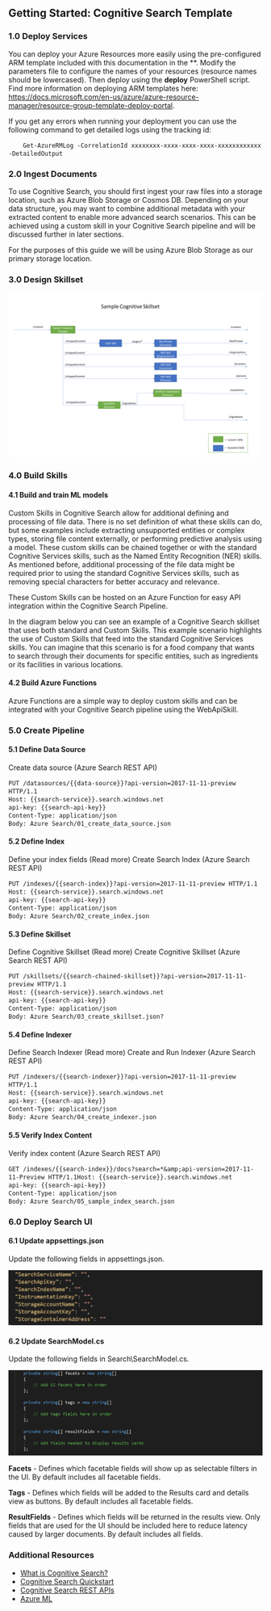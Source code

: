 ## Getting Started: Cognitive Search Template

### 1.0	Deploy Services

You can deploy your Azure Resources more easily using the pre-configured ARM template 
included with this documentation in the **. Modify the parameters file to 
configure the names of your resources (resource names should be lowercased). 
Then deploy using the **deploy** PowerShell script. 
Find more information on deploying ARM templates here: https://docs.microsoft.com/en-us/azure/azure-resource-manager/resource-group-template-deploy-portal.

If you get any errors when running your deployment you can use the following command to get detailed logs using the tracking id:

        Get-AzureRMLog -CorrelationId xxxxxxxx-xxxx-xxxx-xxxx-xxxxxxxxxxxx -DetailedOutput

### 2.0	Ingest Documents
To use Cognitive Search, you should first ingest your raw files into a storage location, 
such as Azure Blob Storage or Cosmos DB. Depending on your data structure, you may want 
to combine additional metadata with your extracted content to enable more advanced search 
scenarios. This can be achieved using a custom skill in your Cognitive Search pipeline 
and will be discussed further in later sections. 

For the purposes of this guide we will be using Azure Blob Storage as our primary storage location.

### 3.0 Design Skillset

![](./Images/SkillsetDiagram.png)

### 4.0	Build Skills
#### 4.1 Build and train ML models 
Custom Skills in Cognitive Search allow for additional defining and processing of file data. 
There is no set definition of what these skills can do, but some examples include extracting 
unsupported entities or complex types, storing file content externally, or performing 
predictive analysis using a model. These custom skills can be chained together or with the
standard Cognitive Services skills, such as the Named Entity Recognition (NER) skills. As
mentioned before, additional processing of the file data might be required prior to using
the standard Cognitive Services skills, such as removing special characters for better 
accuracy and relevance.

These Custom Skills can be hosted on an Azure Function for easy API integration within the
Cognitive Search Pipeline.

In the diagram below you can see an example of a Cognitive Search skillset that uses 
both standard and Custom Skills. This example scenario highlights the use of Custom 
Skills that feed into the standard Cognitive Services skills. You can imagine that 
this scenario is for a food company that wants to search through their documents 
for specific entities, such as ingredients or its facilities in various locations. 

#### 4.2 Build Azure Functions
Azure Functions are a simple way to deploy custom skills and can be integrated with your 
Cognitive Search pipeline using the WebApiSkill.

### 5.0 Create Pipeline
#### 5.1 Define Data Source
Create data source (Azure Search REST API) 

    PUT /datasources/{{data-source}}?api-version=2017-11-11-preview HTTP/1.1
    Host: {{search-service}}.search.windows.net
    api-key: {{search-api-key}}
    Content-Type: application/json
    Body: Azure Search/01_create_data_source.json
#### 5.2 Define Index
Define your index fields (Read more)
Create Search Index (Azure Search REST API)

    PUT /indexes/{{search-index}}?api-version=2017-11-11-preview HTTP/1.1
    Host: {{search-service}}.search.windows.net
    api-key: {{search-api-key}}
    Content-Type: application/json
    Body: Azure Search/02_create_index.json
#### 5.3 Define Skillset
Define Cognitive Skillset (Read more)
Create Cognitive Skillset (Azure Search REST API) 

    PUT /skillsets/{{search-chained-skillset}}?api-version=2017-11-11-preview HTTP/1.1
    Host: {{search-service}}.search.windows.net
    api-key: {{search-api-key}}
    Content-Type: application/json
    Body: Azure Search/03_create_skillset.json?
#### 5.4 Define Indexer
Define Search Indexer (Read more)
Create and Run Indexer (Azure Search REST API)

    PUT /indexers/{{search-indexer}}?api-version=2017-11-11-preview HTTP/1.1
    Host: {{search-service}}.search.windows.net
    api-key: {{search-api-key}}
    Content-Type: application/json
    Body: Azure Search/04_create_indexer.json 
#### 5.5 Verify Index Content
Verify index content (Azure Search REST API) 

    GET /indexes/{{search-index}}/docs?search=*&amp;api-version=2017-11-11-Preview HTTP/1.1Host: {{search-service}}.search.windows.net
    api-key: {{search-api-key}}
    Content-Type: application/json
    Body: Azure Search/05_sample_index_search.json

### 6.0 Deploy Search UI

#### 6.1 Update appsettings.json

Update the following fields in appsettings.json.

![](.\Images\Config.png)

#### 6.2 Update SearchModel.cs

Update the following fields in Search\SearchModel.cs. 

![](.\Images\SearchModel.png)

**Facets** - Defines which facetable fields will show up as selectable filters in the UI. By default includes all facetable fields.

**Tags** - Defines which fields will be added to the Results card and details view as buttons. By default includes all facetable fields.

**ResultFields** - Defines which fields will be returned in the results view. Only fields that are used for the UI should be included here to reduce latency caused by larger documents. By default includes all fields.

### Additional Resources
- [What is Cognitive Search?](https://docs.microsoft.com/en-us/azure/search/cognitive-search-concept-intro)
- [Cognitive Search Quickstart](https://docs.microsoft.com/en-us/azure/search/cognitive-search-quickstart-blob)
- [Cognitive Search REST APIs](https://docs.microsoft.com/en-us/azure/search/cognitive-search-tutorial-blob)
- [Azure ML](https://azure.microsoft.com/en-us/services/machine-learning-services/)